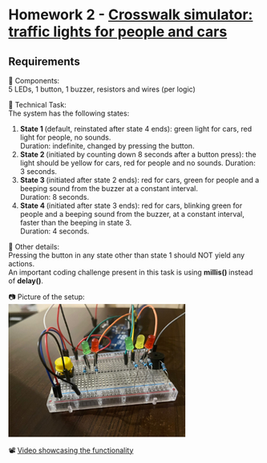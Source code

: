 # Homework 2 - [Crosswalk simulator: traffic lights for people and cars](./H2.ino)
## Requirements
:diamond_shape_with_a_dot_inside: Components:  
5 LEDs, 1 button, 1 buzzer, resistors and wires (per logic)

:diamond_shape_with_a_dot_inside: Technical Task:  
The system has the following states:
1. <b> State 1 </b>(default, reinstated after state 4 ends): green light for cars,
red light for people, no sounds.  
Duration: indefinite, changed by
pressing the button.
2. <b> State 2 </b>(initiated by counting down 8 seconds after a button press):
the light should be yellow for cars, red for people and no sounds.
Duration: 3 seconds.
3. <b>State 3 </b>(initiated after state 2 ends): red for cars, green for people
and a beeping sound from the buzzer at a constant interval.  
Duration: 8 seconds.
4. <b>State 4 </b>(initiated after state 3 ends): red for cars, blinking green
for people and a beeping sound from the buzzer, at a constant interval,
faster than the beeping in state 3.   
Duration: 4 seconds.

:large_orange_diamond: Other details:  
Pressing the button in any state other than state 1 should NOT yield any actions.  
An important coding challenge present in this task is using <b> millis() </b> instead of  <b> delay()</b>.

:camera: Picture of the setup:   
<img src="./Setup.jpeg" width=70% height=70%>
   

:film_projector: [Video showcasing the functionality](https://youtu.be/CCDxw5Akhew) 

